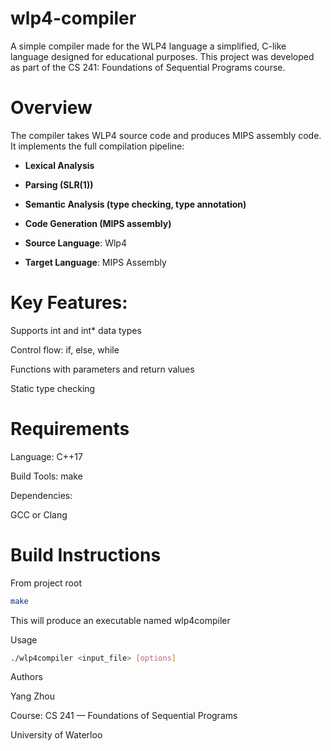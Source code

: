 # wlp4-compiler
A simple compiler made for the WLP4 language a simplified, C-like language designed for educational purposes. This project was developed as part of the CS 241: Foundations of Sequential Programs course.


# Overview

The compiler takes WLP4 source code and produces MIPS assembly code.
It implements the full compilation pipeline:

- **Lexical Analysis**

- **Parsing (SLR(1))**

- **Semantic Analysis (type checking, type annotation)**

- **Code Generation (MIPS assembly)**


- **Source Language**: Wlp4
- **Target Language**: MIPS Assembly

# Key Features:

Supports int and int* data types

Control flow: if, else, while

Functions with parameters and return values

Static type checking


# Requirements

Language: C++17

Build Tools: make

Dependencies:


GCC or Clang

# Build Instructions
From project root
```bash
make
```
This will produce an executable named wlp4compiler

Usage
```bash
./wlp4compiler <input_file> [options]
```
Authors

Yang Zhou

Course: CS 241 — Foundations of Sequential Programs

University of Waterloo
